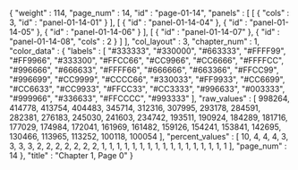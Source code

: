 {
  "weight" : 114,
  "page_num" : 14,
  "id" : "page-01-14",
  "panels" : [
    [
      {
        "cols" : 3,
        "id" : "panel-01-14-01"
      }
    ],
    [
      {
        "id" : "panel-01-14-04"
      },
      {
        "id" : "panel-01-14-05"
      },
      {
        "id" : "panel-01-14-06"
      }
    ],
    [
      {
        "id" : "panel-01-14-07"
      },
      {
        "id" : "panel-01-14-08",
        "cols" : 2
      }
    ]
  ],
  "col_layout" : 3,
  "chapter_num" : 1,
  "color_data" : {
    "labels" : [
      "#333333",
      "#330000",
      "#663333",
      "#FFFF99",
      "#FF9966",
      "#333300",
      "#FFCC66",
      "#CC9966",
      "#CC6666",
      "#FFFFCC",
      "#996666",
      "#666633",
      "#FFFF66",
      "#666666",
      "#663366",
      "#FFCC99",
      "#996699",
      "#CC9999",
      "#CCCC66",
      "#330033",
      "#FF9933",
      "#CC6699",
      "#CC6633",
      "#CC9933",
      "#FFCC33",
      "#CC3333",
      "#996633",
      "#003333",
      "#999966",
      "#336633",
      "#FFCCCC",
      "#993333"
    ],
    "raw_values" : [
      998264,
      414778,
      413754,
      404483,
      345714,
      312316,
      307995,
      293178,
      284591,
      282381,
      276183,
      245030,
      241603,
      234742,
      193511,
      190924,
      184289,
      181716,
      177029,
      174984,
      172041,
      161969,
      161482,
      159126,
      154241,
      153841,
      142695,
      130466,
      113965,
      113252,
      100118,
      100054
    ],
    "percent_values" : [
      10,
      4,
      4,
      4,
      3,
      3,
      3,
      3,
      2,
      2,
      2,
      2,
      2,
      2,
      2,
      1,
      1,
      1,
      1,
      1,
      1,
      1,
      1,
      1,
      1,
      1,
      1,
      1,
      1,
      1,
      1,
      1
    ],
    "page_num" : 14
  },
  "title" : "Chapter 1, Page 0"
}
